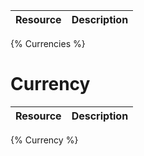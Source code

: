 <!--
@title Currencies
@author Moltin Ltd
@description Currency endpoints
-->

Resource | Description
---------|------------
{% Currencies %}

# Currency
Resource | Description
---------|------------
{% Currency %}